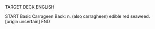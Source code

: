 TARGET DECK
ENGLISH

START
Basic
Carrageen
Back: n. (also carragheen) edible red seaweed. [origin uncertain]
END
